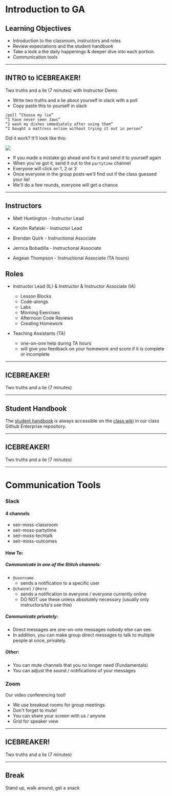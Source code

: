 # Introduction to GA

## Learning Objectives

- Introduction to the classroom, instructors and roles
- Review expectations and the student handbook
- Take a look a the daily happenings & deeper dive into each portion.
- Communication tools


<hr>

## INTRO to ICEBREAKER!

Two truths and a lie (7 minutes) with Instructor Demo

- Write two truths and a lie about yourself in slack with a poll
- Copy paste this to yourself in slack

```
/poll “Choose my lie”
“I have never seen Jaws”
“I wash my dishes immediately after using them”
“I bought a mattress online without trying it out in person”
```

Did it work? It'll look like this:

![](https://i.imgur.com/7t9nQHq.png)

- If you made a mistake go ahead and fix it and send it to yourself again
- When you've got it, send it out to the `partytime` channel
- Everyone will click on 1, 2 or 3
- Once everyone in the group posts we'll find out if the class guessed your lie!
- We'll do a few rounds, everyone will get a chance



<hr>

## Instructors

- Matt Huntington - Instructor Lead

- Karolin Rafalski - Instructor Lead

- Brendan Quirk - Instructional Associate

- Jerrica Bobadilla - Instructional Associate

- Aegean Thompson - Instructional Associate (TA hours)


## Roles

- Instructor Lead (IL) & Instructor & Instructor Associate (IA)
  - Lesson Blocks
  - Code-alongs
  - Labs
  - Morning Exercises
  - Afternoon Code Reviews
  - Creating Homework

- Teaching Assistants (TA)
  - one-on-one help during TA hours
  - will give you feedback on your homework and score if it is complete or incomplete

<hr>

## ICEBREAKER!

Two truths and a lie (7 minutes)

<hr>

## Student Handbook

The [student handbook](../../../../../wiki/Student-Handbook) is always accessible on the [class wiki](../../../../../wiki) in our class Github Enterprise repository.


<hr>

## ICEBREAKER!
Two truths and a lie (7 minutes)

<hr>

# Communication Tools

### Slack

#### 4 channels


- seir-moss-classroom
- seir-moss-partytime
- seir-moss-techtalk
- seir-moss-outcomes


#### How To:

##### Communicate in one of the Stitch channels:

- `@username`
	- sends a notification to a specific user
- `@channel` / `@here`
	- sends a notification to everyone / everyone currently online
  - DO NOT use these unless absolutely necessary (usually only instructors/ta's use this)

##### Communicate privately:

- Direct messages are one-on-one messages nobody else can see.
- In addition, you can make group direct messages to talk to multiple people at once, privately.

##### Other:
- You can mute channels that you no longer need (Fundamentals)
- You can adjust the sound / notifications of your messages

### Zoom

Our video conferencing tool!

- We use breakout rooms for group meetings
- Don't forget to mute!
- You can share your screen with us / anyone
- Grid for speaker view

<hr>

## ICEBREAKER!

Two truths and a lie (7 minutes)

<hr>

## Break

Stand up, walk around, get a snack
